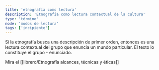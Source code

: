 ```yaml
---
title: 'etnografía como lectura'
description: 'Etnografía como lectura contextual de la cultura'
type: 'término'
node: 'modos de lectura'
tags: ['incipiente']
---
```


Si la etnografía busca una descripción de primer orden, entonces es una lectura contextual del grupo que enuncia un mundo particular. El texto lo constituye el grupo - enunciado.

Mira el [[librero/Etnografía alcances, técnicas y éticas]]